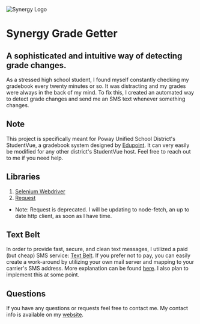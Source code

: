 ![Synergy Logo](https://play-lh.googleusercontent.com/43vg9yqJ6keUxcLmlhILmpAGVG5q1XTpKtkUDMiggTWvzD7j_vi8bdqRI23dWnEy7A)
# Synergy Grade Getter
## A sophisticated and intuitive way of detecting grade changes. 
As a stressed high school student, I found myself constantly checking my gradebook every twenty minutes or so. It was distracting and my grades were always in the back of my mind. To fix this, I created an automated way to detect grade changes and send me an SMS text whenever something changes.


## Note
This project is specifically meant for Poway Unified School District's StudentVue, a gradebook system designed by [Edupoint](https://edupoint.com/). It can very easily be modified for any other district's StudentVue host. Feel free to reach out to me if you need help.

## Libraries
1. [Selenium Webdriver](https://www.npmjs.com/package/selenium-webdriver)
2. [Request](https://www.npmjs.com/package/request)
  - Note: Request is deprecated. I will be updating to node-fetch, an up to date http client, as soon as I have time.
 
## Text Belt
In order to provide fast, secure, and clean text messages, I utilized a paid (but cheap) SMS service: [Text Belt](https://textbelt.com/). 
If you prefer not to pay, you can easily create a work-around by utilizing your own mail server and mapping to your carrier's SMS address. More explanation can be found [here](https://www.npmjs.com/package/textbelt/v/0.0.2). I also plan to implement this at some point.

## Questions
If you have any questions or requests feel free to contact me. My contact info is available on my [website](https://nolanplatt.com).

